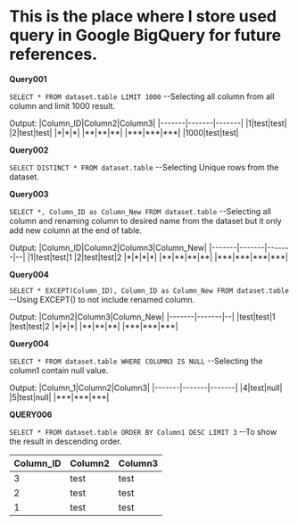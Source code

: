 # This is the place where I store used query in Google BigQuery for future references.

**Query001**

`SELECT * FROM dataset.table LIMIT 1000` --Selecting all column from all column and limit 1000 result.

Output:
|Column_ID|Column2|Column3|
|-------|-------|-------|
|1|test|test|
|2|test|test|
|\*|\*|\*|
|\*\*|\*\*|\*\*|
|\*\*\*|\*\*\*|\*\*\*|
|1000|test|test|

**Query002**

`SELECT DISTINCT * FROM dataset.table` --Selecting Unique rows from the dataset.

**Query003**

`SELECT *, Column_ID as Column_New FROM dataset.table` --Selecting all column and renaming column to desired name from the dataset but it only add new column at the end of table.

Output:
|Column_ID|Column2|Column3|Column_New|
|-------|-------|-------|--|
|1|test|test|1
|2|test|test|2
|\*|\*|\*|\*|
|\*\*|\*\*|\*\*|\*\*|
|\*\*\*|\*\*\*|\*\*\*|\*\*\*|

**Query004**

`SELECT * EXCEPT(Column_ID), Column_ID as Column_New FROM dataset.table` --Using EXCEPT() to not include renamed column.

Output:
|Column2|Column3|Column_New|
|-------|-------|--|
|test|test|1
|test|test|2
|\*|\*|\*|
|\*\*|\*\*|\*\*|
|\*\*\*|\*\*\*|\*\*\*|


**Query004**

`SELECT * FROM dataset.table WHERE COLUMN3 IS NULL` --Selecting the column1 contain null value.

Output:
|Column_1|Column2|Column3|
|-------|-------|-------|
|4|test|null|
|5|test|null|
|\*\*\*|\*\*\*|\*\*\*|


**QUERY006**

`SELECT * FROM dataset.table ORDER BY Column1 DESC LIMIT 3` --To show the result in descending order.

|Column_ID|Column2|Column3|
|-------|-------|-------|
|3|test|test|
|2|test|test|
|1|test|test|

